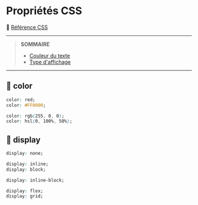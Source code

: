 # Propriétés CSS

🔗 [Référence CSS](https://developer.mozilla.org/fr/docs/Web/CSS/Reference)

---
> **SOMMAIRE**
> + [Couleur du texte](#-color)
> + [Type d'affichage](#-display)
---

## 🔵 color

```css
color: red;
color: #FF0000;

color: rgb(255, 0, 0);
color: hsl(0, 100%, 50%);
```

## 🔵 display

```css
display: none;

display: inline;
display: block;

display: inline-block;

display: flex;
display: grid;
```
